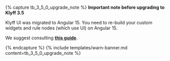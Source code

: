 {% capture tb_3_5_0_upgrade_note %}
**Important note before upgrading to Klyff 3.5**

Klyff UI was migrated to Angular 15. You need to re-build your custom widgets and rule nodes (which use UI) on Angular 15.

We suggest consulting [**this guide**](https://v15.material.angular.io/guide/mdc-migration).

{% endcapture %}
{% include templates/warn-banner.md content=tb_3_5_0_upgrade_note %}